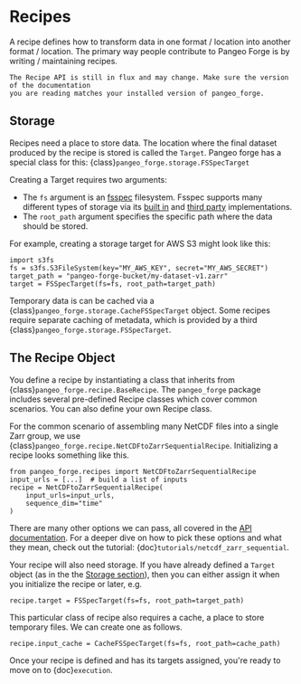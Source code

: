 # Recipes

A recipe defines how to transform data in one format / location into another format / location.
The primary way people contribute to Pangeo Forge is by writing / maintaining recipes.

```{warning}
The Recipe API is still in flux and may change. Make sure the version of the documentation
you are reading matches your installed version of pangeo_forge.
```

## Storage

Recipes need a place to store data.
The location where the final dataset produced by the recipe is stored is called the
``Target``. Pangeo forge has a special class for this: {class}`pangeo_forge.storage.FSSpecTarget`

Creating a Target requires two arguments:
- The ``fs`` argument is an [fsspec](https://filesystem-spec.readthedocs.io/en/latest/)
  filesystem. Fsspec supports many different types of storage via its
  [built in](https://filesystem-spec.readthedocs.io/en/latest/api.html#built-in-implementations)
  and [third party](https://filesystem-spec.readthedocs.io/en/latest/api.html#other-known-implementations)
  implementations.
- The `root_path` argument specifies the specific path where the data should be stored.

For example, creating a storage target for AWS S3 might look like this:
```{code-block} python
import s3fs
fs = s3fs.S3FileSystem(key="MY_AWS_KEY", secret="MY_AWS_SECRET")
target_path = "pangeo-forge-bucket/my-dataset-v1.zarr"
target = FSSpecTarget(fs=fs, root_path=target_path)
```

Temporary data is can be cached via a {class}`pangeo_forge.storage.CacheFSSpecTarget` object.
Some recipes require separate caching of metadata, which is provided by a third {class}`pangeo_forge.storage.FSSpecTarget`.


## The Recipe Object

You define a recipe by instantiating a class that inherits from {class}`pangeo_forge.recipe.BaseRecipe`.
The `pangeo_forge` package includes several pre-defined Recipe classes which
cover common scenarios. You can also define your own Recipe class.

For the common scenario of assembling many NetCDF files into a single Zarr
group, we use {class}`pangeo_forge.recipe.NetCDFtoZarrSequentialRecipe`.
Initializing a recipe looks something like this.

```{code-block} python
from pangeo_forge.recipes import NetCDFtoZarrSequentialRecipe
input_urls = [...]  # build a list of inputs
recipe = NetCDFtoZarrSequentialRecipe(
    input_urls=input_urls,
    sequence_dim="time"
)
```

There are many other options we can pass, all covered in the [API documentation](api).
For a deeper dive on how to pick these options and what they mean, check out the
tutorial: {doc}`tutorials/netcdf_zarr_sequential`.

Your recipe will also need storage.
If you have already defined a `Target` object (as in the the [Storage section](#storage)),
then you can either assign it when you initialize the recipe or later, e.g.

```{code-block} python
recipe.target = FSSpecTarget(fs=fs, root_path=target_path)
```

This particular class of recipe also requires a cache, a place to store temporary
files. We can create one as follows.

```{code-block} python
recipe.input_cache = CacheFSSpecTarget(fs=fs, root_path=cache_path)
```

Once your recipe is defined and has its targets assigned, you're ready to
move on to {doc}`execution`.
